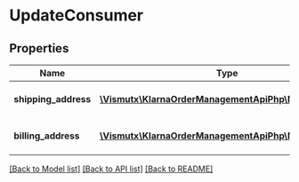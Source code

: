 # UpdateConsumer

## Properties
Name | Type | Description | Notes
------------ | ------------- | ------------- | -------------
**shipping_address** | [**\Vismutx\KlarnaOrderManagementApiPhp\Model\Address**](Address.md) | Customer shipping address. | [optional] 
**billing_address** | [**\Vismutx\KlarnaOrderManagementApiPhp\Model\Address**](Address.md) | Customer billing address. | [optional] 

[[Back to Model list]](../README.md#documentation-for-models) [[Back to API list]](../README.md#documentation-for-api-endpoints) [[Back to README]](../README.md)


